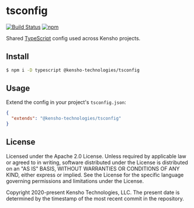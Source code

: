 # tsconfig

[![Build Status](https://img.shields.io/github/workflow/status/kensho-technologies/tsconfig/CI/main)](https://github.com/kensho-technologies/tsconfig/actions)
[![npm](https://img.shields.io/npm/v/@kensho-technologies/tsconfig.svg)](https://npm.im/@kensho-technologies/tsconfig)

Shared [TypeScript](https://www.typescriptlang.org) config used across Kensho projects.

## Install

```sh
$ npm i -D typescript @kensho-technologies/tsconfig
```

## Usage

Extend the config in your project's `tsconfig.json`:

```json
{
  "extends": "@kensho-technologies/tsconfig"
}
```

## License

Licensed under the Apache 2.0 License. Unless required by applicable law or agreed to in writing, software distributed under the License is distributed on an "AS IS" BASIS, WITHOUT WARRANTIES OR CONDITIONS OF ANY KIND, either express or implied. See the License for the specific language governing permissions and limitations under the License.

Copyright 2020-present Kensho Technologies, LLC. The present date is determined by the timestamp of the most recent commit in the repository.
